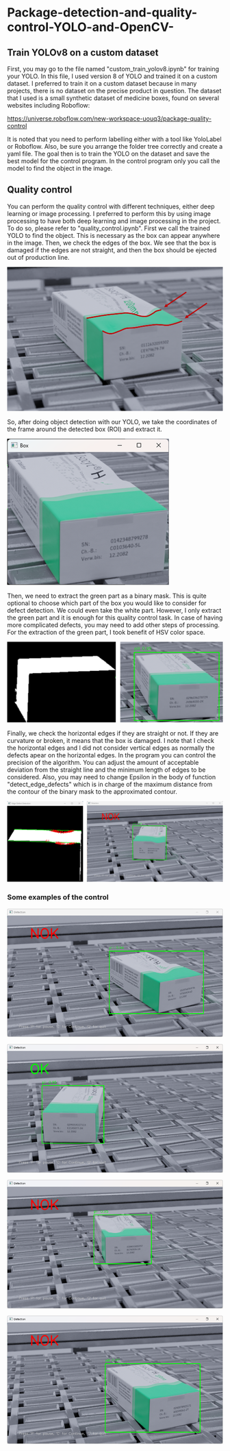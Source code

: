 # Package-detection-and-quality-control-YOLO-and-OpenCV-

## Train YOLOv8 on a custom dataset
First, you may go to the file named "custom_train_yolov8.ipynb" for training your YOLO. In this file, I used version 8 of YOLO and trained it on a custom dataset. I preferred to train it on a custom dataset because in many projects, there is no dataset on the precise product in question. The dataset that I used is a small synthetic dataset of medicine boxes, found on several websites including Roboflow:

https://universe.roboflow.com/new-workspace-uouq3/package-quality-control

It is noted that you need to perform labelling either with a tool like YoloLabel or Roboflow. Also, be sure you arrange the folder tree correctly and create a yaml file.
The goal then is to train the YOLO on the dataset and save the best model for the control program. In the control program only you call the model to find the object in the image.

## Quality control
You can perform the quality control with different techniques, either deep learning or image processing. I preferred to perform this by using image processing to have both deep learning and image processing in the project. To do so, please refer to "quality_control.ipynb". First we call the trained YOLO to find the object. This is necessary as the box can appear anywhere in the image. Then, we check the edges of the box. We see that the box is damaged if the edges are not straight, and then the box should be ejected out of production line.

![im1](https://github.com/vmohammadi/Package-detection-and-quality-control-YOLO-and-OpenCV-/blob/main/otherFiles/0.the%20edges.png)

So, after doing object detection with our YOLO, we take the coordinates of the frame around the detected box (ROI) and extract it.

![im2](https://github.com/vmohammadi/Package-detection-and-quality-control-YOLO-and-OpenCV-/blob/main/otherFiles/1.get%20the%20ROI.png)

Then, we need to extract the green part as a binary mask. This is quite optional to choose which part of the box you would like to consider for defect detection. We could even take the white part. However, I only extract the green part and it is enough for this quality control task. In case of having more complicated defects, you may need to add other steps of processing. For the extraction of the green part, I took benefit of HSV color space.

![im3](https://github.com/vmohammadi/Package-detection-and-quality-control-YOLO-and-OpenCV-/blob/main/otherFiles/2.get%20mask.png)

Finally, we check the horizontal edges if they are straight or not. If they are curvature or broken, it means that the box is damaged. I note that I check the horizontal edges and I did not consider vertical edges as normally the defects apear on the horizontal edges. In the program you can control the precision of the algorithm. You can adjust the amount of acceptable deviation from the straight line and the minimum length of edges to be considered. Also, you may need to change Epsilon in the body of function "detect_edge_defects" which is in charge of the maximum distance from the contour of the binary mask to the approximated contour.

![im4](https://github.com/vmohammadi/Package-detection-and-quality-control-YOLO-and-OpenCV-/blob/main/otherFiles/3.control.png)

### Some examples of the control

![im5](https://github.com/vmohammadi/Package-detection-and-quality-control-YOLO-and-OpenCV-/blob/main/otherFiles/Ex1.png)

![im6](https://github.com/vmohammadi/Package-detection-and-quality-control-YOLO-and-OpenCV-/blob/main/otherFiles/Ex3.png)

![im7](https://github.com/vmohammadi/Package-detection-and-quality-control-YOLO-and-OpenCV-/blob/main/otherFiles/Ex2.png)

![im8](https://github.com/vmohammadi/Package-detection-and-quality-control-YOLO-and-OpenCV-/blob/main/otherFiles/Ex4.png)
